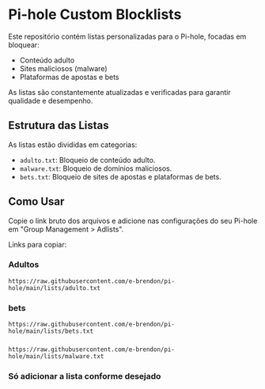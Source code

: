 # Pi-hole Custom Blocklists

Este repositório contém listas personalizadas para o Pi-hole, focadas em bloquear:

- Conteúdo adulto
- Sites maliciosos (malware)
- Plataformas de apostas e bets

As listas são constantemente atualizadas e verificadas para garantir qualidade e desempenho.

## Estrutura das Listas
As listas estão divididas em categorias:

- `adulto.txt`: Bloqueio de conteúdo adulto.
- `malware.txt`: Bloqueio de domínios maliciosos.
- `bets.txt`: Bloqueio de sites de apostas e plataformas de bets.

## Como Usar
Copie o link bruto dos arquivos e adicione nas configurações do seu Pi-hole em "Group Management > Adlists".

Links para copiar:
### Adultos
```
https://raw.githubusercontent.com/e-brendon/pi-hole/main/lists/adulto.txt
```
### bets
```
https://raw.githubusercontent.com/e-brendon/pi-hole/main/lists/bets.txt
```
### 
```
https://raw.githubusercontent.com/e-brendon/pi-hole/main/lists/malware.txt
```
### Só adicionar a lista conforme desejado
